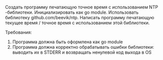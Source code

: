 Создать программу печатающую точное время с использованием NTP -библиотеки. Инициализировать как go module. Использовать библиотеку github.com/beevik/ntp. Написать программу печатающую текущее время / точное время с использованием этой библиотеки.

Требования:
1. Программа должна быть оформлена как go module
2. Программа должна корректно обрабатывать ошибки библиотеки: выводить их в STDERR и возвращать ненулевой код выхода в OS
